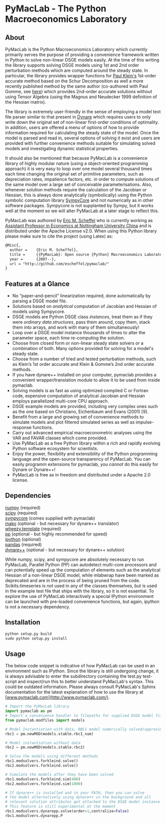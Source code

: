PyMacLab - The Python Macroeconomics Laboratory
===============================================

About
-------
PyMacLab is the Python Macroeconomics Laboratory which currently primarily serves the purpose of providing
a convenience framework written in Python to solve non-linear DSGE models easily. At the time of this writing the library
supports solving DSGE models using 1st and 2nd order perturbation methods which are computed around the steady state.
In particular, the library provides wrapper functions for [Paul Klein's](http://paulklein.ca/newsite/start/start.php)
1st-order accurate method based on the Schur Decomposition as well a more recently published method by the same author
(co-authored with Paul Gomme, see [here](http://ideas.repec.org/a/eee/dyncon/v35y2011i4p604-615.html)) which provides
2nd-order accurate solutions without using Tensor Algebra (using the Magnus and Neudecker 1999 definition of the
Hessian matrix).

The library is extremely user-friendly in the sense of employing a model text file parser similar to that present in
[Dynare](http://www.dynare.org/) which requires users to only write down the original set of non-linear first-order
conditions of optimality. In addition, users are offered a menu of options of how to provide information required for
calculating the steady state of the model. Once the model is parsed and read in, several options of solving it exist
and users are provided with further convenience methods suitable for simulating solved models and investigating dynamic
statistical properties.

It should also be mentioned that because PyMacLab is a convenience library of highly modular nature (using
a object-oriented programming approach) it is very easy to loop over one model several thousand times each time changing
the original set of primitive parameters, such as depreciation rates, impatience factors, etc. in order to compute
solutions of the same model over a large set of conceivable parameterisations. Also, whenever solution methods require
the calculation of the Jacobian or Hessian, this is always done analytically (symbolically) using the Python
symbolic computation library [SympyCore](http://code.google.com/p/sympycore/) and not numerically as in other software
packages. Sympycore is not supplanted by Sympy, but it works well at the moment so we will alter PyMacLab at a later
stage to reflect this.

PyMacLab was authored by [Eric M. Scheffel](http://www.ericscheffel.com) who is currently working as [Assistant Professor
in Economics at Nottingham University China](http://www.nottingham.edu.cn/en/business/people/staffprofile/eric-scheffel.aspx)
and is distributed under the Apache License v2.0. When using this Python library please make sure to cite
the project (using Latex) as:

```latex
@Misc{,
  author =    {Eric M. Scheffel},
  title =     {{PyMacLab}: Open source {Python} Macroeconomics Laboratory},
  year =      {2007--},
  url = "http://github.com/escheffel/pymaclab/"
}
```

Features at a Glance
--------------------
* No “paper-and-pencil” linearization required, done automatically by parsing a DSGE model file.
* Solutions based on *analytical* computation of Jacobian and Hessian of models using Sympycore.
* DSGE models are Python DSGE class *instances*, treat them as if they were *ordinary data structures*, pass them around, copy them, stack them into arrays, and work with many of them simultaneously!
* Loop over a DSGE model instance thousands of times to alter the parameter space, each time re-computing the solution.
* Choose from closed form or non-linear steady state solvers or a combination of both. Many options provided for solving for a model's steady state.
* Choose from a number of tried and tested perturbation methods, such as Klein’s 1st order accurate and Klein & Gomme’s 2nd order accurate methods.
* If you have dynare++ installed on your computer, pymaclab provides a convenient wrapper/translation module to allow it to be used from inside pymaclab.
* Solving models is as fast as using optimized compiled C or Fortran code, expensive computation of analytical Jacobian and Hessian employs parallelized multi-core CPU approach.
* DSGE example models are provided, including very complex ones such as the one based on Christiano, Eichenbaum and Evans (2001) [9].
* Benefit from a large and growing set of convenience methods to simulate models and plot filtered simulated series as well as impulse-response functions.
* Carry out advanced empirical macroeconometric analyses using the VAR and FAVAR classes which come provided.
* Use PyMacLab as a free Python library within a rich and rapidly evolving Python software ecosystem for scientists.
* Enjoy the power, flexibility and extensibility of the Python programming language and the open-source transparency of PyMacLab. You can easily programm extensions for pymaclab, you *cannot* do this easily for Dynare or Dynare++!
* PyMacLab is free as in freedom and distributed under a Apache 2.0 license.



Dependencies
-------
[numpy](http://numpy.scipy.org/) (required)   
[scipy](http://www.scipy.org/) (required)   
[sympycore](http://code.google.com/p/sympycore/) (comes supplied with pymaclab)  
[mako](http://www.makotemplates.org/) (optional - but necessary for dynare++ translator)  
[wheezy.template](http://pypi.python.org/pypi/wheezy.template/0.1.132) (required)  
[pp](http://www.parallelpython.com/) (optional - but highly recommended for speed)   
[ipython](http://ipython.org/) (optional)  
[pandas](http://pandas.pydata.org/) (required)  
[dynare++](http://www.dynare.org/documentation-and-support/dynarepp) (optional - but necessary for dynare++ solution)

While numpy, scipy, and sympycore are absolutely necessary to run PyMacLab, Parallel Python (PP)
can autodetect multi-core processors and can potentially speed up the computation of elements such as the analytical
Hessian of a non-linear DSGE model, while mlabwrap have been marked as deprecated and are in the process of
being pruned from the code. Scikits.timeseries is not used in any of the classes themselves, but is used in the example
test file that ships with the library, so it is not essential. To explore the use of PyMacLab interactively a special
IPython environment can be launched with pre-loaded convenience functions, but again, ipython is not a necessary
dependency.

Installation
------------
```python
python setup.py build
sudo python setup.py install
```

Usage
-----
The below code snippet is indicative of how PyMacLab can be used in an environment such as IPython. Since the library
is still undergoing change, it is always advisable to enter the subdirectory containing the test.py test-script and
inspect/run this to better understand PyMacLab's syntax. This could be outdated information. Please always consult
PyMacLab's Sphinx documentation for the latest explanation of how to use the library at
[www.pymaclab.com](http://www.pymaclab.com/).

```python
# Import the PyMacLab library
import pymaclab as pm
# Import a convenience handler to filepaths for supplied DSGE model files
from pymaclab.modfiles import models

# Model Instantiation with data, RBC1 model numerically solved/approximated
rbc1 = pm.newMOD(models.stable.rbc1_num)

# Model instantiation without data
rbc2 = pm.newMOD(models.stable.rbc2)

# Solve the models using different methods
rbc1.modsolvers.forkleind.solve()
rbc2.modsolvers.forkleind.solve()

# Simulate the models after they have been solved
rbc1.modsolvers.forkleind.sim(400)
rbc2.modsolvers.forkleind.sim(1000)

# If dynare++ is installed and in your PATH, then you can solve
# the model alternatively using dynare++ in the background and all 
# relevant solution attributes get attached to the DSGE model instance
# This feature is still experimental at the moment
rbc1.modsolvers.dynarepp.solve(order=1,centralize=False)
rbc1.modsolvers.dynarepp.P
```
